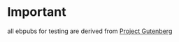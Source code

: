 # Important

all ebpubs for testing are derived from [Project Gutenberg](https://www.gutenberg.org/)

